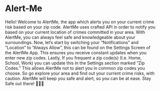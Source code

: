 # Alert-Me
Hello! Welcome to AlertMe, the app which alerts you on your current crime risk based on your zip code. 
AlertMe uses crafted API in order to notify you based on your current location of crimes committed in your area. 
With AlertMe, you can always feel safe and knowledgeable about your surroundings. 
Now, let’s start by switching your “Notifications” and “Location” to “Always Allow”, 
this can be found on the Settings Screen of the AlertMe App. 
This ensures you receive constant updates when you enter new zip codes. 
Lastly, If you frequent a zip code(s) (I.e. Home, School, Work) you can update this in the Settings section marked “Zip Codes.” 
This allows AlertMe not to alert you in common zip codes you choose. 
So go explore your area and find out your current crime risks, with caution. 
AlertMe will keep you safe and alert, so you can be at ease. Stay Safe out there! 👋🏼😄
